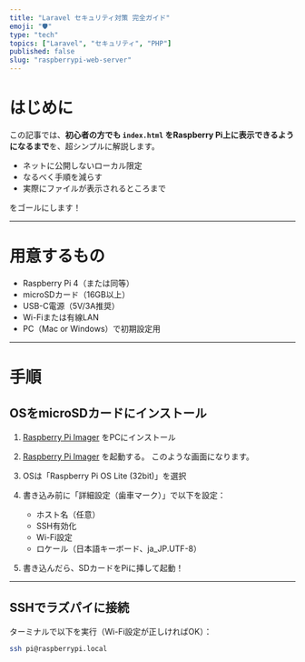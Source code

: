 ```yaml
---
title: "Laravel セキュリティ対策 完全ガイド"
emoji: "🛡️"
type: "tech"
topics: ["Laravel", "セキュリティ", "PHP"]
published: false
slug: "raspberrypi-web-server"
---
```


# はじめに
この記事では、**初心者の方でも `index.html` をRaspberry Pi上に表示できるようになるまで**を、超シンプルに解説します。

- ネットに公開しないローカル限定
- なるべく手順を減らす
- 実際にファイルが表示されるところまで

をゴールにします！

---

# 用意するもの

- Raspberry Pi 4（または同等）
- microSDカード（16GB以上）
- USB-C電源（5V/3A推奨）
- Wi-Fiまたは有線LAN
- PC（Mac or Windows）で初期設定用

---

# 手順
## OSをmicroSDカードにインストール

1. [Raspberry Pi Imager](https://www.raspberrypi.com/software/) をPCにインストール
2. [Raspberry Pi Imager](https://www.raspberrypi.com/software/) を起動する。
このような画面になります。


4. OSは「Raspberry Pi OS Lite (32bit)」を選択
5. 書き込み前に「詳細設定（歯車マーク）」で以下を設定：
   - ホスト名（任意）
   - SSH有効化
   - Wi-Fi設定
   - ロケール（日本語キーボード、ja_JP.UTF-8）
6. 書き込んだら、SDカードをPiに挿して起動！

---

## SSHでラズパイに接続

ターミナルで以下を実行（Wi-Fi設定が正しければOK）：

```bash
ssh pi@raspberrypi.local